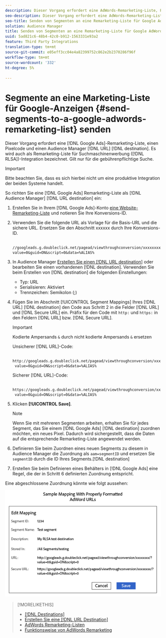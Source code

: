 ```yaml
---
description: Dieser Vorgang erfordert eine AdWords-Remarketing-Liste, Pixelcode und ein Audience Manager-URL-Ziel. Es wird auch als Remarketing-Liste für die RLSA-Integration (Search Ads) bezeichnet. Gilt nur für die gebührenpflichtige Suche.
seo-description: Dieser Vorgang erfordert eine AdWords-Remarketing-Liste, Pixelcode und ein Audience Manager-URL-Ziel. Es wird auch als Remarketing-Liste für die RLSA-Integration (Search Ads) bezeichnet. Gilt nur für die gebührenpflichtige Suche.
seo-title: Senden von Segmenten an eine Remarketing-Liste für Google AdWords
solution: Audience Manager
title: Senden von Segmenten an eine Remarketing-Liste für Google AdWords
uuid: 5ad821c6-48b4-42c0-b912-1563331e93a2
feature: Third Party Integrations
translation-type: tm+mt
source-git-commit: e05eff3cc04e4a82399752c862e2b2370286f96f
workflow-type: tm+mt
source-wordcount: '332'
ht-degree: 5%

---
```



# Segmente an eine Marketing-Liste für Google-Anzeigen {#send-segments-to-a-google-adwords-remarketing-list} senden

Dieser Vorgang erfordert eine [!DNL Google Ads]-Remarketing-Liste, einen Pixelcode und einen Audience Manager [!DNL URL] [!DNL destination]. Es wird auch als Remarketing-Liste für Suchmaschinenwerbung ([!DNL RLSA])-Integration bezeichnet. Gilt nur für die gebührenpflichtige Suche.

>[!IMPORTANT]
>Bitte beachten Sie, dass es sich hierbei nicht um eine produktive Integration der beiden Systeme handelt.

So richten Sie eine [!DNL Google Ads] Remarketing-Liste als [!DNL Audience Manager] [!DNL URL destination] ein:

1. Erstellen Sie in Ihrem [!DNL Google Ads]-Konto [eine Website-Remarketing-Liste](https://support.google.com/adwords/answer/2454064?hl=en) und notieren Sie Ihre Konversions-ID.
1. Verwenden Sie die folgende URL als Vorlage für die Basis-URL und die sichere URL. Ersetzen Sie den Abschnitt xxxxxx durch Ihre Konversions-ID.

   ```
    //googleads.g.doubleclick.net/pagead/viewthroughconversion/xxxxxxxx/?value=0&guid=ON&script=0&data=%ALIAS%
   ```

1. In Audience Manager [Erstellen Sie einen  [!DNL URL destination]](../../features/destinations/create-url-destination.md) oder bearbeiten Sie einen vorhandenen [!DNL destination]. Verwenden Sie beim Erstellen von [!DNL destination] die folgenden Einstellungen:
   * Typ: URL
   * Serialisieren: Aktiviert
   * Trennzeichen: Semikolon (;)

1. Fügen Sie im Abschnitt [!UICONTROL Segment Mappings] Ihres [!DNL URL] [!DNL destination] den Code aus Schritt 2 in die Felder [!DNL URL] und [!DNL Secure URL] ein. Präfix für den Code mit `http:` und `https:` in den Feldern [!DNL URL] bzw. [!DNL Secure URL].

   >[!IMPORTANT]
   >
   >Kodierte Ampersands `&` durch nicht kodierte Ampersands `&` ersetzen

   Unsicherer [!DNL URL]-Code:

   ```
    http://googleads.g.doubleclick.net/pagead/viewthroughconversion/xxxxxxxx/?
    value=0&guid=ON&script=0&data=%ALIAS%
   ```

   Sicherer [!DNL URL]-Code:

   ```
    https://googleads.g.doubleclick.net/pagead/viewthroughconversion/xxxxxxxx/?
    value=0&guid=ON&script=0&data=%ALIAS%
   ```

1. Klicken **[!UICONTROL Save]**.

   >[!NOTE]
   >
   >Wenn Sie mit mehreren Segmenten arbeiten, erhalten Sie für jedes Segment, das Sie einem [!DNL Google Ads] [!DNL destination] zuordnen möchten, ein neues Pixel. Dadurch wird sichergestellt, dass die Daten auf die entsprechende Remarketing-Liste angewendet werden.

1. Definieren Sie beim Zuordnen eines neuen Segments zu diesem in Audience Manager die Zuordnung als `aam=segmentID` und ersetzen Sie `segmentID` durch die ID Ihres Segments.[!DNL destination]
1. Erstellen Sie beim Definieren eines Behälters in [!DNL Google Ads] eine Regel, die der in Schritt 6 definierten Zuordnung entspricht.

Eine abgeschlossene Zuordnung könnte wie folgt aussehen:

![](../assets/rlsa_mapping.png)

>[!MORELIKETHIS]
>
>* [[!DNL Destinations]](../../features/destinations/destinations.md)
>* [Erstellen Sie eine [!DNL URL Destination]](../../features/destinations/create-url-destination.md)
>* [AdWords Remarketing-Listen](https://support.google.com/adwords/answer/2472738)
>* [Funktionsweise von AdWords Remarketing](https://support.google.com/adwords/answer/2454000)

